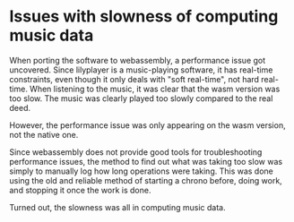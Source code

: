 Issues with slowness of computing music data
===========

When porting the software to webassembly, a performance issue got uncovered.  Since lilyplayer is a
music-playing software, it has real-time constraints, even though it only deals with "soft real-time", not
hard real-time. When listening to the music, it was clear that the wasm version was too slow.  The music was
clearly played too slowly compared to the real deed.

However, the performance issue was only appearing on the wasm version, not the native one.

Since webassembly does not provide good tools for troubleshooting performance issues, the method to find out
what was taking too slow was simply to manually log how long operations were taking. This was done using the
old and reliable method of starting a chrono before, doing work, and stopping it once the work is done.

Turned out, the slowness was all in computing music data.
